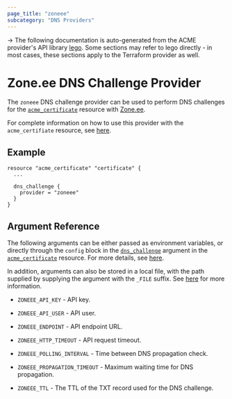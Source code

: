 ```yaml
---
page_title: "zoneee"
subcategory: "DNS Providers"
---
```


-> The following documentation is auto-generated from the ACME
provider's API library [lego](https://go-acme.github.io/lego/).  Some
sections may refer to lego directly - in most cases, these sections
apply to the Terraform provider as well.

# Zone.ee DNS Challenge Provider

The `zoneee` DNS challenge provider can be used to perform DNS challenges for
the [`acme_certificate`][resource-acme-certificate] resource with
[Zone.ee](https://www.zone.ee/).

[resource-acme-certificate]: ../resources/certificate.md

For complete information on how to use this provider with the `acme_certifiate`
resource, see [here][resource-acme-certificate-dns-challenges].

[resource-acme-certificate-dns-challenges]: ../resources/certificate.md#using-dns-challenges

## Example

```hcl
resource "acme_certificate" "certificate" {
  ...

  dns_challenge {
    provider = "zoneee"
  }
}
```
## Argument Reference

The following arguments can be either passed as environment variables, or
directly through the `config` block in the
[`dns_challenge`][resource-acme-certificate-dns-challenge-arg] argument in the
[`acme_certificate`][resource-acme-certificate] resource. For more details, see
[here][resource-acme-certificate-dns-challenges].

[resource-acme-certificate-dns-challenge-arg]: ../resources/certificate.md#dns_challenge

In addition, arguments can also be stored in a local file, with the path
supplied by supplying the argument with the `_FILE` suffix. See
[here][acme-certificate-file-arg-example] for more information.

[acme-certificate-file-arg-example]: ../resources/certificate.md#using-variable-files-for-provider-arguments

* `ZONEEE_API_KEY` - API key.
* `ZONEEE_API_USER` - API user.

* `ZONEEE_ENDPOINT` - API endpoint URL.
* `ZONEEE_HTTP_TIMEOUT` - API request timeout.
* `ZONEEE_POLLING_INTERVAL` - Time between DNS propagation check.
* `ZONEEE_PROPAGATION_TIMEOUT` - Maximum waiting time for DNS propagation.
* `ZONEEE_TTL` - The TTL of the TXT record used for the DNS challenge.


